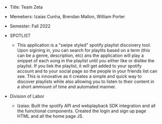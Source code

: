 - Title: Team Zeta
- Memebers: Izaias Cunha, Brendan Mallon, William Porter
- Semester: Fall 2022

- SPOTLIST
    - This application is a "swipe styled" spotify playlist discoivery tool. Upon sigining in, you can search for playlits based on a term (this can be a genre, description, etc) ans the application will play a snippet of each song in the playlist until you either like or dislike the playlist. If you liek the playlist, it will get added to your spotify account and to your social page so the people in your friends list can see. This is innovative as it creates a simple and quick way to discover playlists while also allowing you to listen to their content in a short ammount of time and automated manner.

- Division of Labor
    - Izaias: Built the spotify API and webplayback SDK integration and all the fuinctional components. Created the login and sign up page HTML and all the home page JS. 
